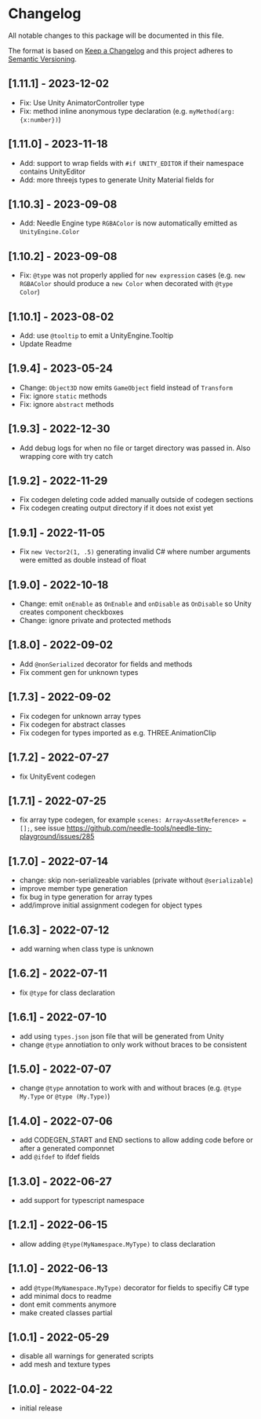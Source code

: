 # Changelog
All notable changes to this package will be documented in this file.

The format is based on [Keep a Changelog](http://keepachangelog.com/en/1.0.0/)
and this project adheres to [Semantic Versioning](http://semver.org/spec/v2.0.0.html).

## [1.11.1] - 2023-12-02
- Fix: Use Unity AnimatorController type
- Fix: method inline anonymous type declaration (e.g. `myMethod(arg: {x:number})`)

## [1.11.0] - 2023-11-18
- Add: support to wrap fields with `#if UNITY_EDITOR` if their namespace contains UnityEditor
- Add: more threejs types to generate Unity Material fields for

## [1.10.3] - 2023-09-08
- Add: Needle Engine type `RGBAColor` is now automatically emitted as `UnityEngine.Color`

## [1.10.2] - 2023-09-08
- Fix: `@type` was not properly applied for `new expression` cases (e.g. `new RGBAColor` should produce a `new Color` when decorated with `@type Color`)

## [1.10.1] - 2023-08-02
- Add: use `@tooltip` to emit a UnityEngine.Tooltip
- Update Readme

## [1.9.4] - 2023-05-24
- Change: `Object3D` now emits `GameObject` field instead of `Transform`
- Fix: ignore `static` methods
- Fix: ignore `abstract` methods

## [1.9.3] - 2022-12-30
- Add debug logs for when no file or target directory was passed in. Also wrapping core with try catch

## [1.9.2] - 2022-11-29
- Fix codegen deleting code added manually outside of codegen sections
- Fix codegen creating output directory if it does not exist yet

## [1.9.1] - 2022-11-05
- Fix ``new Vector2(1, .5)`` generating invalid C# where number arguments were emitted as double instead of float

## [1.9.0] - 2022-10-18
- Change: emit ``onEnable`` as ``OnEnable`` and ``onDisable`` as ``OnDisable`` so Unity creates component checkboxes
- Change: ignore private and protected methods

## [1.8.0] - 2022-09-02
- Add ``@nonSerialized`` decorator for fields and methods
- Fix comment gen for unknown types

## [1.7.3] - 2022-09-02
- Fix codegen for unknown array types
- Fix codegen for abstract classes
- Fix codegen for types imported as e.g. THREE.AnimationClip

## [1.7.2] - 2022-07-27
- fix UnityEvent codegen

## [1.7.1] - 2022-07-25
- fix array type codegen, for example ``scenes: Array<AssetReference> = [];``, see issue https://github.com/needle-tools/needle-tiny-playground/issues/285

## [1.7.0] - 2022-07-14
- change: skip non-serializeable variables (private without ``@serializable``)
- improve member type generation
- fix bug in type generation for array types
- add/improve initial assignment codegen for object types

## [1.6.3] - 2022-07-12
- add warning when class type is unknown

## [1.6.2] - 2022-07-11
- fix ``@type`` for class declaration

## [1.6.1] - 2022-07-10
- add using ``types.json`` json file that will be generated from Unity
- change ``@type`` annotiation to only work without braces to be consistent

## [1.5.0] - 2022-07-07
- change ``@type`` annotation to work with and without braces (e.g. ``@type My.Type`` or ``@type (My.Type)``)

## [1.4.0] - 2022-07-06
- add CODEGEN_START and END sections to allow adding code before or after a generated componnet
- add ``@ifdef`` to ifdef fields 

## [1.3.0] - 2022-06-27
- add support for typescript namespace

## [1.2.1] - 2022-06-15
- allow adding ``@type(MyNamespace.MyType)`` to class declaration

## [1.1.0] - 2022-06-13
- add ``@type(MyNamespace.MyType)`` decorator for fields to specifiy C# type
- add minimal docs to readme
- dont emit comments anymore
- make created classes partial

## [1.0.1] - 2022-05-29
- disable all warnings for generated scripts
- add mesh and texture types

## [1.0.0] - 2022-04-22
- initial release